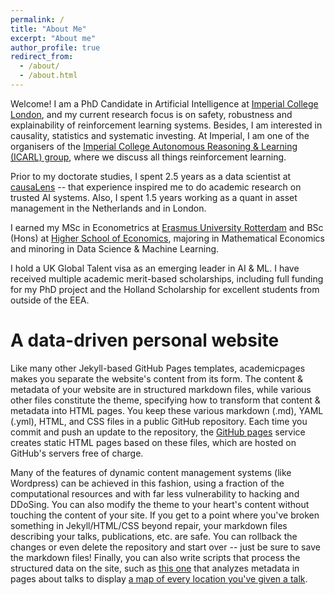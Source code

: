 ```yaml
---
permalink: /
title: "About Me"
excerpt: "About me"
author_profile: true
redirect_from: 
  - /about/
  - /about.html
---
```


Welcome! I am a PhD Candidate in Artificial Intelligence at [Imperial College London](https://www.imperial.ac.uk/), and my current research focus is on safety, robustness and explainability of reinforcement learning systems. Besides, I am interested in causality, statistics and systematic investing. At Imperial, I am one of the organisers of the [Imperial College Autonomous Reasoning & Learning (ICARL) group](https://icarl.doc.ic.ac.uk/home), where we discuss all things reinforcement learning.

Prior to my doctorate studies, I spent 2.5 years as a data scientist at [causaLens](https://causalens.com/) -- that experience inspired me to do academic research on trusted AI systems. Also, I spent 1.5 years working as a quant in asset management in the Netherlands and in London.

I earned my MSc in Econometrics at [Erasmus University Rotterdam](https://www.eur.nl/en) and BSc (Hons) at [Higher School of Economics](https://www.hse.ru/en/), majoring in Mathematical Economics and minoring in Data Science & Machine Learning. 

I hold a UK Global Talent visa as an emerging leader in AI & ML. I have received multiple academic merit-based scholarships, including full funding for my PhD project and the Holland Scholarship for excellent students from outside of the EEA.

A data-driven personal website
======
Like many other Jekyll-based GitHub Pages templates, academicpages makes you separate the website's content from its form. The content & metadata of your website are in structured markdown files, while various other files constitute the theme, specifying how to transform that content & metadata into HTML pages. You keep these various markdown (.md), YAML (.yml), HTML, and CSS files in a public GitHub repository. Each time you commit and push an update to the repository, the [GitHub pages](https://pages.github.com/) service creates static HTML pages based on these files, which are hosted on GitHub's servers free of charge.

Many of the features of dynamic content management systems (like Wordpress) can be achieved in this fashion, using a fraction of the computational resources and with far less vulnerability to hacking and DDoSing. You can also modify the theme to your heart's content without touching the content of your site. If you get to a point where you've broken something in Jekyll/HTML/CSS beyond repair, your markdown files describing your talks, publications, etc. are safe. You can rollback the changes or even delete the repository and start over -- just be sure to save the markdown files! Finally, you can also write scripts that process the structured data on the site, such as [this one](https://github.com/academicpages/academicpages.github.io/blob/master/talkmap.ipynb) that analyzes metadata in pages about talks to display [a map of every location you've given a talk](https://academicpages.github.io/talkmap.html).
